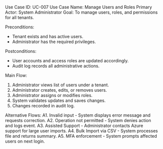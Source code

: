Use Case ID: UC-007
Use Case Name: Manage Users and Roles
Primary Actor: System Administrator
Goal: To manage users, roles, and permissions for all tenants.

Preconditions:
- Tenant exists and has active users.
- Administrator has the required privileges.

Postconditions:
- User accounts and access roles are updated accordingly.
- Audit log records all administrative actions.

Main Flow:
1. Administrator views list of users under a tenant.
2. Administrator creates, edits, or removes users.
3. Administrator assigns or modifies roles.
4. System validates updates and saves changes.
5. Changes recorded in audit log.

Alternative Flows:
A1. Invalid input - System displays error message and requests correction.
A2. Operation not permitted - System denies action and logs event.
A3. Assisted Support - Administrator contacts Azure support for large user imports.
A4. Bulk Import via CSV - System processes file and returns summary.
A5. MFA enforcement - System prompts affected users on next login.